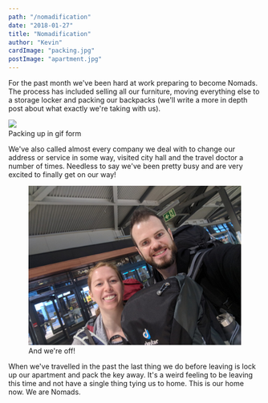 ```yaml
---
path: "/nomadification"
date: "2018-01-27"
title: "Nomadification"
author: "Kevin"
cardImage: "packing.jpg"
postImage: "apartment.jpg"
---
```


For the past month we've been hard at work preparing to become Nomads. The process has included selling all our furniture, moving everything else to a storage locker and packing our backpacks (we'll write a more in depth post about what exactly we're taking with us).

<div class="gif">
  <img src="storage-locker.gif"/>
  <figcaption>
    Packing up in gif form
  </figcaption>
</div>

We've also called almost every company we deal with to change our address or service in some way, visited city hall and the travel doctor a number of times. Needless to say we've been pretty busy and are very excited to finally get on our way!

<figure>
  <img src="before.jpg"/>
  <figcaption>And we're off!</figcaption>
</figure>

When we've travelled in the past the last thing we do before leaving is lock up our apartment and pack the key away. It's a weird feeling to be leaving this time and not have a single thing tying us to home. This is our home now. We are Nomads.
